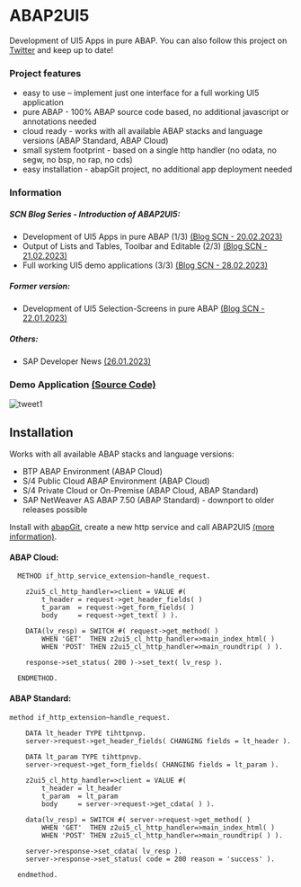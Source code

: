 # ABAP2UI5

Development of UI5 Apps in pure ABAP. You can also follow this project on [Twitter](https://twitter.com/OblomovDev) and keep up to date!

### Project features
* easy to use – implement just one interface for a full working UI5 application
* pure ABAP - 100% ABAP source code based, no additional javascript or annotations needed
* cloud ready - works with all available ABAP stacks and language versions (ABAP Standard, ABAP Cloud)
* small system footprint - based on a single http handler (no odata, no segw, no bsp, no rap, no cds)
* easy installation - abapGit project, no additional app deployment needed

### Information
##### SCN Blog Series - Introduction of ABAP2UI5:
* Development of UI5 Apps in pure ABAP (1/3) [(Blog SCN - 20.02.2023)](https://blogs.sap.com/2023/01/22/abap2ui5-project-development-of-ui5-selection-screens-in-pure-abap-no-app-deployment-or-javascript-needed/) <br>
* Output of Lists and Tables, Toolbar and Editable (2/3) [(Blog SCN - 21.02.2023)](https://blogs.sap.com/2023/01/22/abap2ui5-project-development-of-ui5-selection-screens-in-pure-abap-no-app-deployment-or-javascript-needed/)<br>
* Full working UI5 demo applications (3/3) [(Blog SCN - 28.02.2023)](https://blogs.sap.com/2023/01/22/abap2ui5-project-development-of-ui5-selection-screens-in-pure-abap-no-app-deployment-or-javascript-needed/)<br>
##### Former version:<br>
* Development of UI5 Selection-Screens in pure ABAP [(Blog SCN - 22.01.2023)](https://blogs.sap.com/2023/01/22/abap2ui5-project-development-of-ui5-selection-screens-in-pure-abap-no-app-deployment-or-javascript-needed/)
##### Others:
* SAP Developer News [(26.01.2023)](https://www.youtube.com/watch?v=6BDK55xYttM)

### Demo Application [(Source Code)](https://github.com/oblomov-dev/ABAP2UI5/blob/main/src/00/z2ui5_cl_app_demo_02.clas.abap)
![tweet1](https://user-images.githubusercontent.com/102328295/220315102-2e1e6545-ac32-4ea3-9d10-7286998304e7.gif)

## Installation
Works with all available ABAP stacks and language versions:
* BTP ABAP Environment (ABAP Cloud)
* S/4 Public Cloud ABAP Environment (ABAP Cloud)
* S/4 Private Cloud or On-Premise (ABAP Cloud, ABAP Standard)
* SAP NetWeaver AS ABAP 7.50 (ABAP Standard) - downport to older releases possible

Install with [abapGit](https://abapgit.org), create a new http service and call ABAP2UI5 [(more information)](https://github.com/oblomov-dev/abap2ui5/wiki).

#### ABAP Cloud:
```abap
  METHOD if_http_service_extension~handle_request.

    z2ui5_cl_http_handler=>client = VALUE #(
        t_header = request->get_header_fields( )
        t_param  = request->get_form_fields( )
        body     = request->get_text( ) ).

    DATA(lv_resp) = SWITCH #( request->get_method( )
        WHEN 'GET'  THEN z2ui5_cl_http_handler=>main_index_html( )
        WHEN 'POST' THEN z2ui5_cl_http_handler=>main_roundtrip( ) ).

    response->set_status( 200 )->set_text( lv_resp ).

  ENDMETHOD.
```

#### ABAP Standard:
```abap
method if_http_extension~handle_request.

    DATA lt_header TYPE tihttpnvp.
    server->request->get_header_fields( CHANGING fields = lt_header ).

    DATA lt_param TYPE tihttpnvp.
    server->request->get_form_fields( CHANGING fields = lt_param ).

    z2ui5_cl_http_handler=>client = VALUE #(
        t_header = lt_header
        t_param  = lt_param
        body     = server->request->get_cdata( ) ).

    data(lv_resp) = SWITCH #( server->request->get_method( )
        WHEN 'GET'  THEN z2ui5_cl_http_handler=>main_index_html( )
        WHEN 'POST' THEN z2ui5_cl_http_handler=>main_roundtrip( ) ).

    server->response->set_cdata( lv_resp ).
    server->response->set_status( code = 200 reason = 'success' ).

  endmethod.
```
